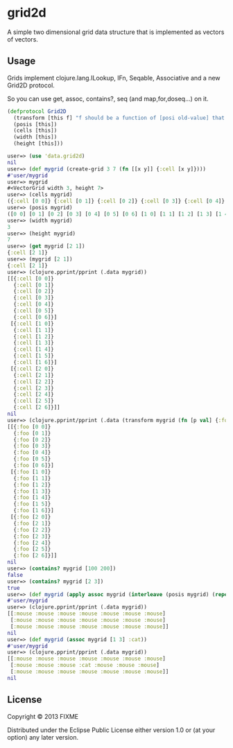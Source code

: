 # grid2d

A simple two dimensional grid data structure that is implemented as vectors of vectors.

## Usage

Grids implement clojure.lang.ILookup, IFn, Seqable, Associative and a new Grid2D protocol.

So you can use get, assoc, contains?, seq (and map,for,doseq...) on it.

``` clojure
(defprotocol Grid2D
  (transform [this f] "f should be a function of [posi old-value] that returns new-value.")
  (posis [this])
  (cells [this])
  (width [this])
  (height [this]))
```

``` clojure
user=> (use 'data.grid2d)
nil
user=> (def mygrid (create-grid 3 7 (fn [[x y]] {:cell [x y]})))
#'user/mygrid
user=> mygrid
#<VectorGrid width 3, height 7>
user=> (cells mygrid)
({:cell [0 0]} {:cell [0 1]} {:cell [0 2]} {:cell [0 3]} {:cell [0 4]} {:cell [0 5]} {:cell [0 6]} {:cell [1 0]} {:cell [1 1]} {:cell [1 2]} {:cell [1 3]} {:cell [1 4]} {:cell [1 5]} {:cell [1 6]} {:cell [2 0]} {:cell [2 1]} {:cell [2 2]} {:cell [2 3]} {:cell [2 4]} {:cell [2 5]} {:cell [2 6]})
user=> (posis mygrid)
([0 0] [0 1] [0 2] [0 3] [0 4] [0 5] [0 6] [1 0] [1 1] [1 2] [1 3] [1 4] [1 5] [1 6] [2 0] [2 1] [2 2] [2 3] [2 4] [2 5] [2 6])
user=> (width mygrid)
3
user=> (height mygrid)
7
user=> (get mygrid [2 1])
{:cell [2 1]}
user=> (mygrid [2 1])
{:cell [2 1]}
user=> (clojure.pprint/pprint (.data mygrid))
[[{:cell [0 0]}
  {:cell [0 1]}
  {:cell [0 2]}
  {:cell [0 3]}
  {:cell [0 4]}
  {:cell [0 5]}
  {:cell [0 6]}]
 [{:cell [1 0]}
  {:cell [1 1]}
  {:cell [1 2]}
  {:cell [1 3]}
  {:cell [1 4]}
  {:cell [1 5]}
  {:cell [1 6]}]
 [{:cell [2 0]}
  {:cell [2 1]}
  {:cell [2 2]}
  {:cell [2 3]}
  {:cell [2 4]}
  {:cell [2 5]}
  {:cell [2 6]}]]
nil
user=> (clojure.pprint/pprint (.data (transform mygrid (fn [p val] {:foo p}))))
[[{:foo [0 0]}
  {:foo [0 1]}
  {:foo [0 2]}
  {:foo [0 3]}
  {:foo [0 4]}
  {:foo [0 5]}
  {:foo [0 6]}]
 [{:foo [1 0]}
  {:foo [1 1]}
  {:foo [1 2]}
  {:foo [1 3]}
  {:foo [1 4]}
  {:foo [1 5]}
  {:foo [1 6]}]
 [{:foo [2 0]}
  {:foo [2 1]}
  {:foo [2 2]}
  {:foo [2 3]}
  {:foo [2 4]}
  {:foo [2 5]}
  {:foo [2 6]}]]
nil
user=> (contains? mygrid [100 200])
false
user=> (contains? mygrid [2 3])
true
user=> (def mygrid (apply assoc mygrid (interleave (posis mygrid) (repeat :mouse))))
#'user/mygrid
user=> (clojure.pprint/pprint (.data mygrid))
[[:mouse :mouse :mouse :mouse :mouse :mouse :mouse]
 [:mouse :mouse :mouse :mouse :mouse :mouse :mouse]
 [:mouse :mouse :mouse :mouse :mouse :mouse :mouse]]
nil
user=> (def mygrid (assoc mygrid [1 3] :cat))
#'user/mygrid
user=> (clojure.pprint/pprint (.data mygrid))
[[:mouse :mouse :mouse :mouse :mouse :mouse :mouse]
 [:mouse :mouse :mouse :cat :mouse :mouse :mouse]
 [:mouse :mouse :mouse :mouse :mouse :mouse :mouse]]
nil
``` 

## License

Copyright © 2013 FIXME

Distributed under the Eclipse Public License either version 1.0 or (at
your option) any later version.
